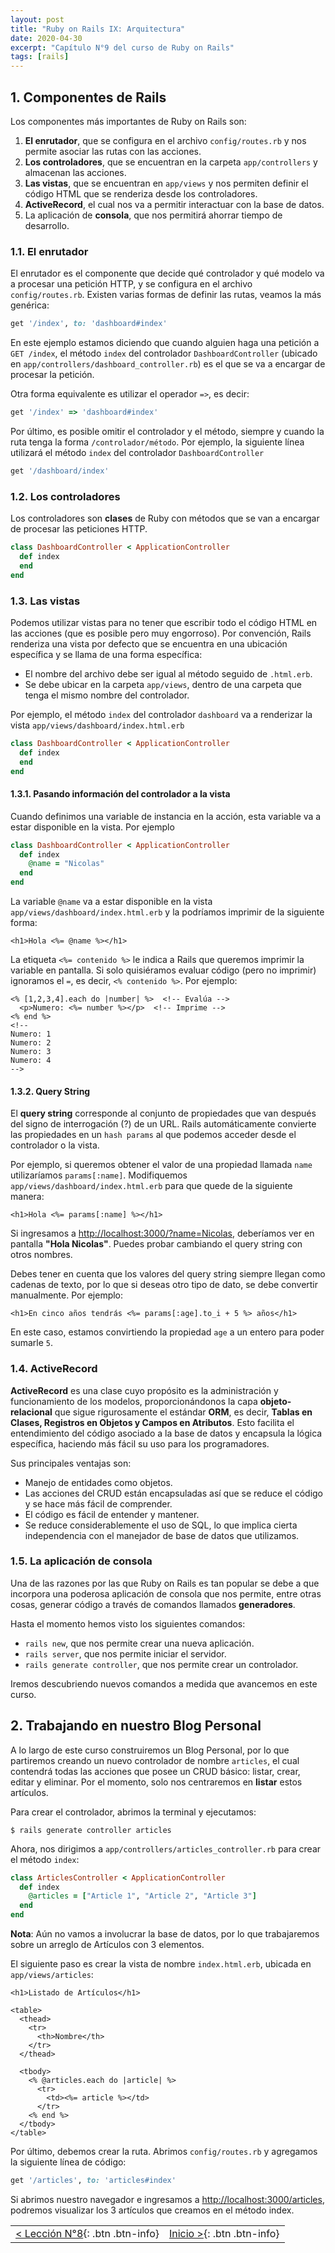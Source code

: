 ```yaml
---
layout: post
title: "Ruby on Rails IX: Arquitectura"
date: 2020-04-30
excerpt: "Capítulo N°9 del curso de Ruby on Rails"
tags: [rails]
---
```


## 1. Componentes de Rails

Los componentes más importantes de Ruby on Rails son:

1. **El enrutador**, que se configura en el archivo `config/routes.rb` y nos permite asociar las rutas con las acciones.
2. **Los controladores**, que se encuentran en la carpeta `app/controllers` y almacenan las acciones.
3. **Las vistas**, que se encuentran en `app/views` y nos permiten definir el código HTML que se renderiza desde los controladores.
4. **ActiveRecord**, el cual nos va a permitir interactuar con la base de datos.
5. La aplicación de **consola**, que nos permitirá ahorrar tiempo de desarrollo.

### 1.1. El enrutador

El enrutador es el componente que decide qué controlador y qué modelo va a procesar una petición HTTP, y se configura en el archivo `config/routes.rb`. Existen varias formas de definir las rutas, veamos la más genérica:

``` rb
get '/index', to: 'dashboard#index'
```

En este ejemplo estamos diciendo que cuando alguien haga una petición a `GET /index`, el método `index` del controlador `DashboardController` (ubicado en `app/controllers/dashboard_controller.rb`) es el que se va a encargar de procesar la petición.

Otra forma equivalente es utilizar el operador `=>`, es decir:

``` rb
get '/index' => 'dashboard#index'
```

Por último, es posible omitir el controlador y el método, siempre y cuando la ruta tenga la forma `/controlador/método`. Por ejemplo, la siguiente línea utilizará el método `index` del controlador `DashboardController`

``` rb
get '/dashboard/index'
```

### 1.2. Los controladores

Los controladores son **clases** de Ruby con métodos que se van a encargar de procesar las peticiones HTTP.

``` rb
class DashboardController < ApplicationController
  def index
  end
end
```

### 1.3. Las vistas

Podemos utilizar vistas para no tener que escribir todo el código HTML en las acciones (que es posible pero muy engorroso). Por convención, Rails renderiza una vista por defecto que se encuentra en una ubicación específica y se llama de una forma específica:

* El nombre del archivo debe ser igual al método seguido de `.html.erb`.
* Se debe ubicar en la carpeta `app/views`, dentro de una carpeta que tenga el mismo nombre del controlador.

Por ejemplo, el método `index` del controlador `dashboard` va a renderizar la vista `app/views/dashboard/index.html.erb`

``` rb
class DashboardController < ApplicationController
  def index
  end
end
```

#### 1.3.1. Pasando información del controlador a la vista

Cuando definimos una variable de instancia en la acción, esta variable va a estar disponible en la vista. Por ejemplo

``` rb
class DashboardController < ApplicationController
  def index
    @name = "Nicolas"
  end
end
```

La variable `@name` va a estar disponible en la vista `app/views/dashboard/index.html.erb` y la podríamos imprimir de la siguiente forma:

``` erb
<h1>Hola <%= @name %></h1>
```

La etiqueta `<%= contenido %>` le indica a Rails que queremos imprimir la variable en pantalla. Si solo quisiéramos evaluar código (pero no imprimir) ignoramos el `=`, es decir, `<% contenido %>`. Por ejemplo:

``` erb
<% [1,2,3,4].each do |number| %>  <!-- Evalúa -->
  <p>Numero: <%= number %></p>  <!-- Imprime -->
<% end %>
<!--
Numero: 1
Numero: 2
Numero: 3
Numero: 4
-->
```

#### 1.3.2. Query String

El **query string** corresponde al conjunto de propiedades que van después del signo de interrogación (?) de un URL. Rails automáticamente convierte las propiedades en un `hash params` al que podemos acceder desde el controlador o la vista.

Por ejemplo, si queremos obtener el valor de una propiedad llamada `name` utilizaríamos `params[:name]`. Modifiquemos `app/views/dashboard/index.html.erb` para que quede de la siguiente manera:

``` erb
<h1>Hola <%= params[:name] %></h1>
```

Si ingresamos a [http://localhost:3000/?name=Nicolas](http://localhost:3000/?name=Nicolas), deberíamos ver en pantalla **"Hola Nicolas"**. Puedes probar cambiando el query string con otros nombres.

Debes tener en cuenta que los valores del query string siempre llegan como cadenas de texto, por lo que si deseas otro tipo de dato, se debe convertir manualmente. Por ejemplo:

``` erb
<h1>En cinco años tendrás <%= params[:age].to_i + 5 %> años</h1>
```

En este caso, estamos convirtiendo la propiedad `age` a un entero para poder sumarle `5`.

### 1.4. ActiveRecord

**ActiveRecord** es una clase cuyo propósito es la administración y funcionamiento de los modelos, proporcionándonos la capa **objeto-relacional** que sigue rigurosamente el estándar **ORM**, es decir, **Tablas en Clases, Registros en Objetos y Campos en Atributos**. Esto facilita el entendimiento del código asociado a la base de datos y encapsula la lógica específica, haciendo más fácil su uso para los programadores.

Sus principales ventajas son:
* Manejo de entidades como objetos.
* Las acciones del CRUD están encapsuladas así que se reduce el código y se hace más fácil de comprender.
* El código es fácil de entender y mantener.
* Se reduce considerablemente el uso de SQL, lo que implica cierta independencia con el manejador de base de datos que utilizamos.

### 1.5. La aplicación de consola

Una de las razones por las que Ruby on Rails es tan popular se debe a que incorpora una poderosa aplicación de consola que nos permite, entre otras cosas, generar código a través de comandos llamados **generadores**.

Hasta el momento hemos visto los siguientes comandos:

* `rails new`, que nos permite crear una nueva aplicación.
* `rails server`, que nos permite iniciar el servidor.
* `rails generate controller`, que nos permite crear un controlador.

Iremos descubriendo nuevos comandos a medida que avancemos en este curso.

## 2. Trabajando en nuestro Blog Personal

A lo largo de este curso construiremos un Blog Personal, por lo que partiremos creando un nuevo controlador de nombre `articles`, el cual contendrá todas las acciones que posee un CRUD básico: listar, crear, editar y eliminar. Por el momento, solo nos centraremos en **listar** estos artículos.

Para crear el controlador, abrimos la terminal y ejecutamos:

```
$ rails generate controller articles
```

Ahora, nos dirigimos a `app/controllers/articles_controller.rb` para crear el método `index`:

``` rb
class ArticlesController < ApplicationController
  def index
    @articles = ["Article 1", "Article 2", "Article 3"]
  end
end
```

**Nota**: Aún no vamos a involucrar la base de datos, por lo que trabajaremos sobre un arreglo de Artículos con 3 elementos.

El siguiente paso es crear la vista de nombre `index.html.erb`, ubicada en `app/views/articles`:

``` erb
<h1>Listado de Artículos</h1>

<table>
  <thead>
    <tr>
      <th>Nombre</th>
    </tr>
  </thead>
  
  <tbody>
    <% @articles.each do |article| %>
      <tr>
        <td><%= article %></td>
      </tr>
    <% end %>
  </tbody>
</table>
```

Por último, debemos crear la ruta. Abrimos `config/routes.rb` y agregamos la siguiente línea de código:

``` rb
get '/articles', to: 'articles#index'
```

Si abrimos nuestro navegador e ingresamos a [http://localhost:3000/articles](http://localhost:3000/articles), podremos visualizar los 3 artículos que creamos en el método index.

|     |     |
|:----|----:|
| [< Lección N°8](https://nisoto.github.io/rails-viii-ruby-on-rails/){: .btn .btn-info} | [Inicio >](https://nisoto.github.io/blog/){: .btn .btn-info} |
